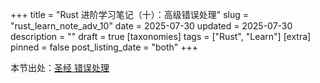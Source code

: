 +++
title = "Rust 进阶学习笔记（十）：高级错误处理"
slug = "rust_learn_note_adv_10"
date = 2025-07-30
updated = 2025-07-30
description = ""
draft = true
[taxonomies]
tags = ["Rust", "Learn"]
[extra]
pinned = false
post_listing_date = "both"
+++

本节出处：[圣经 错误处理](https://course.rs/advance/errors.html)

